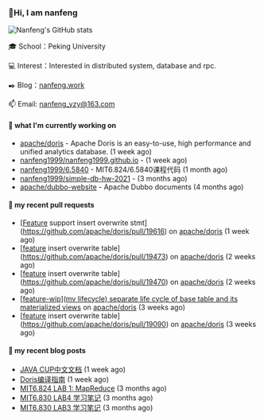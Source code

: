 ### 👋Hi, I am nanfeng

![Nanfeng's GitHub stats](https://github-readme-stats.vercel.app/api?username=nanfeng1999&bg_color=30,C2FFD8,465EFB&title_color=fff&text_color=fff)

🎓 School：Peking University

💻 Interest：Interested in distributed system, database and rpc.

✒️ Blog：[nanfeng.work](https://nanfeng1999.github.io/)

📫 Email: [nanfeng_yzy@163.com](mailto:nanfeng_yzy@163.com)

#### 🍭 what I'm currently working on

- [apache/doris](https://github.com/apache/doris) - Apache Doris is an easy-to-use, high performance and unified analytics database. (1 week ago)
- [nanfeng1999/nanfeng1999.github.io](https://github.com/nanfeng1999/nanfeng1999.github.io) -  (1 week ago)
- [nanfeng1999/6.5840](https://github.com/nanfeng1999/6.5840) - MIT6.824/6.5840课程代码 (1 month ago)
- [nanfeng1999/simple-db-hw-2021](https://github.com/nanfeng1999/simple-db-hw-2021) -  (3 months ago)
- [apache/dubbo-website](https://github.com/apache/dubbo-website) - Apache Dubbo documents (4 months ago)

#### 📌 my recent pull requests

- [[Feature](insert) support insert overwrite stmt](https://github.com/apache/doris/pull/19616) on [apache/doris](https://github.com/apache/doris) (1 week ago)
- [[feature](analysis) insert overwrite table](https://github.com/apache/doris/pull/19473) on [apache/doris](https://github.com/apache/doris) (2 weeks ago)
- [[feature](analysis) insert overwrite table](https://github.com/apache/doris/pull/19470) on [apache/doris](https://github.com/apache/doris) (2 weeks ago)
- [[feature-wip](mv lifecycle) separate life cycle of base table and its materialized views](https://github.com/apache/doris/pull/19210) on [apache/doris](https://github.com/apache/doris) (3 weeks ago)
- [[feature](analysis) insert overwrite table](https://github.com/apache/doris/pull/19090) on [apache/doris](https://github.com/apache/doris) (3 weeks ago)

#### 📄 my recent blog posts

- [JAVA CUP中文文档](https://nanfeng1999.github.io/java-cup-zhong-wen-wen-dang/) (1 week ago)
- [Doris编译指南](https://nanfeng1999.github.io/doris-bian-yi-zhi-nan/) (1 week ago)
- [MIT6.824 LAB 1: MapReduce](https://nanfeng1999.github.io/mit6824-lab-1-mapreduce/) (3 months ago)
- [MIT6.830 LAB4 学习笔记](https://nanfeng1999.github.io/mit6830-lab4-xue-xi-bi-ji/) (3 months ago)
- [MIT6.830 LAB3 学习笔记](https://nanfeng1999.github.io/mit6830-lab3-xue-xi-bi-ji/) (3 months ago)
